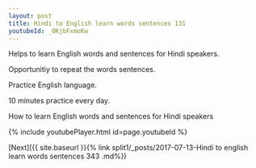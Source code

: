 ```yaml
---
layout: post
title: Hindi to English learn words sentences 131 
youtubeId: _OKjbFxmoKw
---
```

 
 
Helps to learn English words and sentences for Hindi speakers.

Opportunitiy to repeat the words sentences. 

Practice English language. 
 
10 minutes practice every day. 
 
How to learn English words and sentences for Hindi speakers 
 
{% include youtubePlayer.html id=page.youtubeId %}
 
 
[Next]({{ site.baseurl }}{% link  split1/_posts/2017-07-13-Hindi to english learn words sentences 343 .md%})
 
